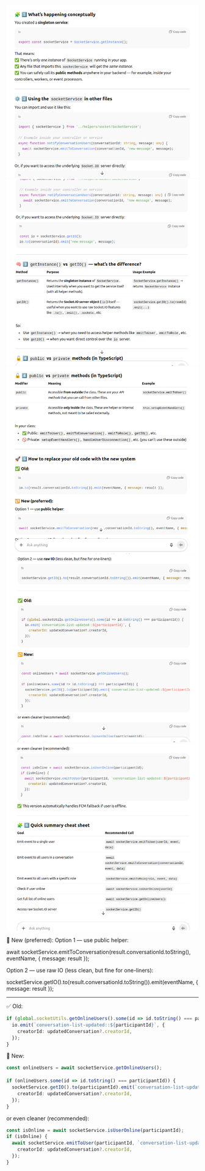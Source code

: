 
![alt text](image.png)
![alt text](image-1.png)
![alt text](image-2.png)
![alt text](image-3.png)
![alt text](image-4.png)


🔁 New (preferred):
Option 1 — use public helper:

await socketService.emitToConversation(result.conversationId.toString(), eventName, { message: result });

Option 2 — use raw IO (less clean, but fine for one-liners):

socketService.getIO().to(result.conversationId.toString()).emit(eventName, { message: result });

------------------------------

✅ Old:
```ts
if (global.socketUtils.getOnlineUsers().some(id => id.toString() === participantId)) {
  io.emit(`conversation-list-updated::${participantId}`, {
    creatorId: updatedConversation?.creatorId,
  });
}
```
🔁 New:

```ts
const onlineUsers = await socketService.getOnlineUsers();

if (onlineUsers.some(id => id.toString() === participantId)) {
  socketService.getIO().to(participantId).emit(`conversation-list-updated::${participantId}`, {
    creatorId: updatedConversation?.creatorId,
  });
}
```
or even cleaner (recommended):
```ts
const isOnline = await socketService.isUserOnline(participantId);
if (isOnline) {
  await socketService.emitToUser(participantId, `conversation-list-updated::${participantId}`, {
    creatorId: updatedConversation?.creatorId,
  });
}

```
